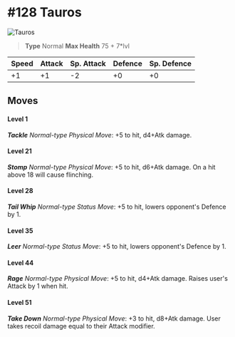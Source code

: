 # #128 Tauros


![Tauros](https://img.pokemondb.net/sprites/home/normal/1x/tauros.png)

> **Type** Normal
> **Max Health** 75 + 7\*lvl

| Speed | Attack | Sp. Attack | Defence | Sp. Defence |
| ----- | ------ | ---------- | ------- | ----------- |
| +1 | +1 | -2 | +0 | +0 |

## Moves
#### Level 1

***Tackle** Normal-type Physical Move*: +5 to hit, d4+Atk damage. 
#### Level 21

***Stomp** Normal-type Physical Move*: +5 to hit, d6+Atk damage. On a hit above 18 will cause flinching.
#### Level 28

***Tail Whip** Normal-type Status Move*: +5 to hit, lowers opponent's Defence by 1.
#### Level 35

***Leer** Normal-type Status Move*: +5 to hit, lowers opponent's Defence by 1.
#### Level 44

***Rage** Normal-type Physical Move*: +5 to hit, d4+Atk damage. Raises user's Attack by 1 when hit.
#### Level 51

***Take Down** Normal-type Physical Move*: +3 to hit, d8+Atk damage. User takes recoil damage equal to their Attack modifier.


